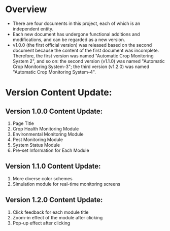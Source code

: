 # Overview
- There are four documents in this project, each of which is an independent entity.
- Each new document has undergone functional additions and modifications, and can be regarded as a new version.
- v1.0.0 (the first official version) was released based on the second document because the content of the first document was incomplete.
  Therefore, the first version was named "Automatic Crop Monitoring System 2", and so on:
    the second version (v1.1.0) was named "Automatic Crop Monitoring System-3"; the third version (v1.2.0) was named "Automatic Crop Monitoring System-4".

# Version Content Update:
## Version 1.0.0 Content Update:
1. Page Title
2. Crop Health Monitoring Module
3. Environmental Monitoring Module
4. Pest Monitoring Module
5. System Status Module
6. Pre-set Information for Each Module

## Version 1.1.0 Content Update:
1. More diverse color schemes
2. Simulation module for real-time monitoring screens

## Version 1.2.0 Content Update:
1. Click feedback for each module title
2. Zoom-in effect of the module after clicking
3. Pop-up effect after clicking
